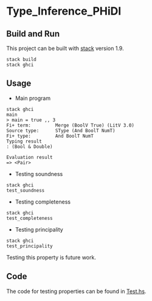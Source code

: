 # Type_Inference_PHiDI

## Build and Run

This project can be built with
[stack](https://docs.haskellstack.org/en/stable/README/) version 1.9.

```
stack build
stack ghci
```

## Usage

* Main program
```
stack ghci
main
> main = true ,, 3
Fi+ term:         Merge (BoolV True) (LitV 3.0)
Source type:      SType (And BoolT NumT)
Fi+ type:         And BoolT NumT
Typing result
: (Bool & Double)

Evaluation result
=> <Pair>
```
* Testing soundness
```
stack ghci
test_soundness
```
* Testing completeness
```
stack ghci
test_completeness
```
* Testing principality
```
stack ghci
test_principality
```
Testing this property is future work.

## Code

The code for testing properties can be found in [Test.hs](impl/src/SEDEL/Test.hs).
